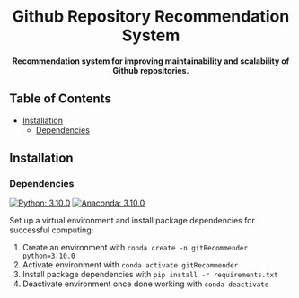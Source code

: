 <p align="center">
    <h1 align="center">Github Repository Recommendation System</h1>
    <h4 align="center">Recommendation system for improving maintainability and scalability of Github repositories. </h4>
</p>

## Table of Contents
 * [Installation](#installation)
    * [Dependencies](#dependencies)

## Installation
### Dependencies

[![Python: 3.10.0](https://img.shields.io/badge/Python-3.10.0-blue)](#)
[![Anaconda: 3.10.0](https://img.shields.io/badge/Conda-4.9.0-green.svg)](#)

Set up a virtual environment and install package dependencies for successful computing:

1. Create an environment with `conda create -n gitRecommender python=3.10.0`
2. Activate environment with `conda activate gitRecommender`
3. Install package dependencies with `pip install -r requirements.txt`
4. Deactivate environment once done working with `conda deactivate`
